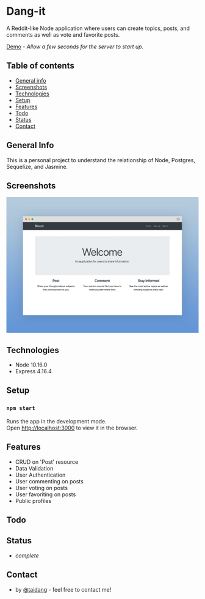 # Dang-it

A Reddit-like Node application where users can create topics, posts, and comments as well as vote and favorite posts.

[Demo](https://dangarts-bloccit.herokuapp.com/) - _Allow a few seconds for the server to start up._

## Table of contents

- [General info](#general-info)
- [Screenshots](#screenshots)
- [Technologies](#technologies)
- [Setup](#setup)
- [Features](#features)
- [Todo](#todo)
- [Status](#status)
- [Contact](#contact)

## General Info

This is a personal project to understand the relationship of Node, Postgres, Sequelize, and Jasmine.

## Screenshots

![Project Screenshot](./readme-screenshot.jpg)

## Technologies

- Node 10.16.0
- Express 4.16.4

## Setup

### `npm start`

Runs the app in the development mode.<br>
Open [http://localhost:3000](http://localhost:3000) to view it in the browser.

## Features

- CRUD on 'Post' resource
- Data Validation
- User Authentication
- User commenting on posts
- User voting on posts
- User favoriting on posts
- Public profiles

## Todo

## Status

- _complete_

## Contact

- by [@taidang](https://dangarts.com) - feel free to contact me!
